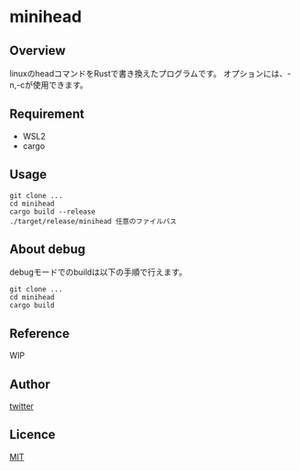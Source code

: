 # minihead

## Overview
linuxのheadコマンドをRustで書き換えたプログラムです。
オプションには、-n,-cが使用できます。

## Requirement
- WSL2
- cargo

## Usage
```
git clone ...
cd minihead
cargo build --release
./target/release/minihead 任意のファイルパス
```

## About debug
debugモードでのbuildは以下の手順で行えます。
```
git clone ...
cd minihead
cargo build
```

## Reference
WIP

## Author
[twitter](https://twitter.com/anto_tohoku)

## Licence
[MIT](https://github.com/tm-hack/minihead/LICENCE)
